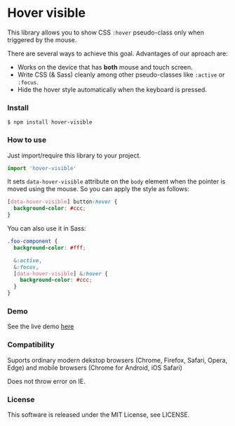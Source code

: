 # Hover visible

This library allows you to show CSS `:hover` pseudo-class only when triggered by the mouse.

There are several ways to achieve this goal.
Advantages of our aproach are:

- Works on the device that has **both** mouse and touch screen.
- Write CSS (& Sass) cleanly among other pseudo-classes like `:active` or `:focus`.
- Hide the hover style automatically when the keyboard is pressed.

### Install

`$ npm install hover-visible`

### How to use

Just import/require this library to your project.

```js
import 'hover-visible'
```

It sets `data-hover-visible` attribute on the `body` element when the pointer is moved using the mouse.
So you can apply the style as follows:

```css
[data-hover-visible] button:hover {
  background-color: #ccc;
}
```

You can also use it in Sass:

```scss
.foo-component {
  background-color: #fff;

  &:active,
  &:focus,
  [data-hover-visible] &:hover {
    background-color: #ccc;
  }
}
```

### Demo

See the live demo [here](https://nota.github.io/hover-visible/demo.html)

### Compatibility

Suports ordinary modern dekstop browsers (Chrome, Firefox, Safari, Opera, Edge) and mobile browsers (Chrome for Android, iOS Safari)

Does not throw error on IE.

### License

This software is released under the MIT License, see LICENSE.
